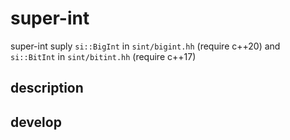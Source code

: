 # super-int
super-int suply `si::BigInt` in `sint/bigint.hh` (require c++20) and `si::BitInt` in `sint/bitint.hh` (require c++17)

## description

## develop
